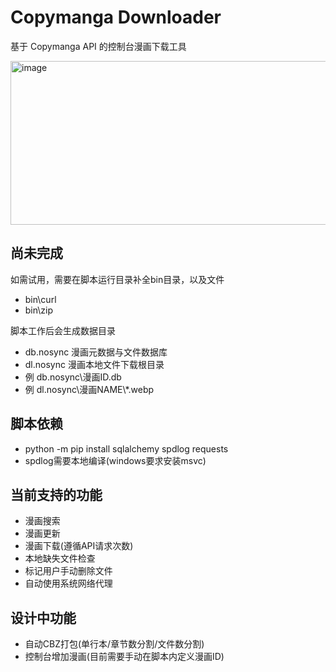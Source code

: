 # Copymanga Downloader
基于 Copymanga API 的控制台漫画下载工具

<img width="844" height="262" alt="image" src="https://github.com/user-attachments/assets/9b949bd5-b220-4ce1-88eb-73c4a35a3141" />

## 尚未完成
如需试用，需要在脚本运行目录补全bin目录，以及文件  
 - bin\curl
 - bin\zip

脚本工作后会生成数据目录  
 - db.nosync 漫画元数据与文件数据库
 - dl.nosync 漫画本地文件下载根目录
 - 例 db.nosync\漫画ID.db
 - 例 dl.nosync\漫画NAME\\*.webp

## 脚本依赖
 - python -m pip install sqlalchemy spdlog requests  
 - spdlog需要本地编译(windows要求安装msvc)

## 当前支持的功能
 - 漫画搜索
 - 漫画更新
 - 漫画下载(遵循API请求次数)
 - 本地缺失文件检查
 - 标记用户手动删除文件
 - 自动使用系统网络代理

## 设计中功能
 - 自动CBZ打包(单行本/章节数分割/文件数分割)
 - 控制台增加漫画(目前需要手动在脚本内定义漫画ID)
